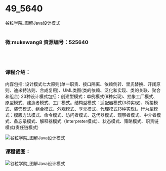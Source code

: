 # 49_5640
谷粒学院_图解Java设计模式
<br/></br>
<h3>微:mukewang8 资源编号：525640</h3>
<br/></br>
<h3>课程介绍：</h3>
<p>内容包括: <a title="查看与 设计模式 相关的文章" target="_blank">设计模式</a>七大原则(单一职责、接口隔离、依赖倒转、里氏替换、开闭原则、迪米特法则、合成复用)、UML类图(类的依赖、泛化和实现、类的关联、聚合和组合) 23种<a title="查看与 设计模式 相关的文章" target="_blank">设计模式</a>包括：创建型模式：单例模式(8种实现)、抽象工厂模式、原型模式、建造者模式、工厂模式。结构型模式：适配器模式(3种实现)、桥接模式、装饰模式、组合模式、外观模式、享元模式、代理模式(3种实现)。行为型模式：模版方法模式、命令模式、访问者模式、迭代器模式、观察者模式、中介者模式、备忘录模式、解释器模式（Interpreter模式）、状态模式、策略模式、职责链模式(责任链模式)</p>
<p><img src="https://www.ko996.com/wp-content/uploads/img/2019/07/3-7-300x169.jpg" alt="谷粒学院_图解Java设计模式"></p>
<h3>课程截图：</h3>
<p><img src="https://www.ko996.com/wp-content/uploads/img/2019/07/1-36.png" alt="谷粒学院_图解Java设计模式"></p>
<p>&nbsp;</p>
